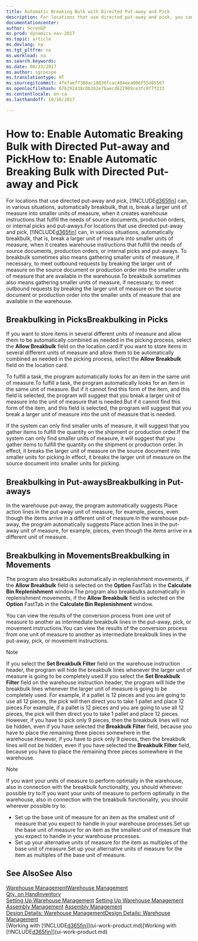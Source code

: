 ```yaml
---
title: Automatic Breaking Bulk with Directed Put-away and Pick
description: For locations that use directed put-away and pick, you can break a larger unit of measure into smaller units of measure, when it creates warehouse instructions that fulfill the needs of source documents, production orders, or internal picks and put-aways.
documentationcenter: 
author: SorenGP
ms.prod: dynamics-nav-2017
ms.topic: article
ms.devlang: na
ms.tgt_pltfrm: na
ms.workload: na
ms.search.keywords: 
ms.date: 08/23/2017
ms.author: sgroespe
ms.translationtype: HT
ms.sourcegitcommit: 4fefaef7380ac10836fcac404eea006f55d8556f
ms.openlocfilehash: 67b292438c0b262e7baecd622909ce3fc0f7f233
ms.contentlocale: en-ca
ms.lasthandoff: 10/16/2017

---
```

# <a name="how-to-enable-automatic-breaking-bulk-with-directed-put-away-and-pick"></a><span data-ttu-id="08427-103">How to: Enable Automatic Breaking Bulk with Directed Put-away and Pick</span><span class="sxs-lookup"><span data-stu-id="08427-103">How to: Enable Automatic Breaking Bulk with Directed Put-away and Pick</span></span>
<span data-ttu-id="08427-104">For locations that use directed put-away and pick, [!INCLUDE[d365fin](includes/d365fin_md.md)] can, in various situations, automatically breakbulk, that is, break a larger unit of measure into smaller units of measure, when it creates warehouse instructions that fulfill the needs of source documents, production orders, or internal picks and put-aways.</span><span class="sxs-lookup"><span data-stu-id="08427-104">For locations that use directed put-away and pick, [!INCLUDE[d365fin](includes/d365fin_md.md)] can, in various situations, automatically breakbulk, that is, break a larger unit of measure into smaller units of measure, when it creates warehouse instructions that fulfill the needs of source documents, production orders, or internal picks and put-aways.</span></span> <span data-ttu-id="08427-105">To breakbulk sometimes also means gathering smaller units of measure, if necessary, to meet outbound requests by breaking the larger unit of measure on the source document or production order into the smaller units of measure that are available in the warehouse.</span><span class="sxs-lookup"><span data-stu-id="08427-105">To breakbulk sometimes also means gathering smaller units of measure, if necessary, to meet outbound requests by breaking the larger unit of measure on the source document or production order into the smaller units of measure that are available in the warehouse.</span></span>   

## <a name="breakbulking-in-picks"></a><span data-ttu-id="08427-106">Breakbulking in Picks</span><span class="sxs-lookup"><span data-stu-id="08427-106">Breakbulking in Picks</span></span>  
<span data-ttu-id="08427-107">If you want to store items in several different units of measure and allow them to be automatically combined as needed in the picking process, select the **Allow Breakbulk** field on the location card.</span><span class="sxs-lookup"><span data-stu-id="08427-107">If you want to store items in several different units of measure and allow them to be automatically combined as needed in the picking process, select the **Allow Breakbulk** field on the location card.</span></span>  

<span data-ttu-id="08427-108">To fulfill a task, the program automatically looks for an item in the same unit of measure.</span><span class="sxs-lookup"><span data-stu-id="08427-108">To fulfill a task, the program automatically looks for an item in the same unit of measure.</span></span> <span data-ttu-id="08427-109">But if it cannot find this form of the item, and this field is selected, the program will suggest that you break a larger unit of measure into the unit of measure that is needed.</span><span class="sxs-lookup"><span data-stu-id="08427-109">But if it cannot find this form of the item, and this field is selected, the program will suggest that you break a larger unit of measure into the unit of measure that is needed.</span></span>  

<span data-ttu-id="08427-110">If the system can only find smaller units of measure, it will suggest that you gather items to fulfill the quantity on the shipment or production order.</span><span class="sxs-lookup"><span data-stu-id="08427-110">If the system can only find smaller units of measure, it will suggest that you gather items to fulfill the quantity on the shipment or production order.</span></span> <span data-ttu-id="08427-111">In effect, it breaks the larger unit of measure on the source document into smaller units for picking.</span><span class="sxs-lookup"><span data-stu-id="08427-111">In effect, it breaks the larger unit of measure on the source document into smaller units for picking.</span></span>  

## <a name="breakbulking-in-put-aways"></a><span data-ttu-id="08427-112">Breakbulking in Put-aways</span><span class="sxs-lookup"><span data-stu-id="08427-112">Breakbulking in Put-aways</span></span>  
<span data-ttu-id="08427-113">In the warehouse put-away, the program automatically suggests Place action lines in the put-away unit of measure, for example, pieces, even though the items arrive in a different unit of measure.</span><span class="sxs-lookup"><span data-stu-id="08427-113">In the warehouse put-away, the program automatically suggests Place action lines in the put-away unit of measure, for example, pieces, even though the items arrive in a different unit of measure.</span></span>  

## <a name="breakbulking-in-movements"></a><span data-ttu-id="08427-114">Breakbulking in Movements</span><span class="sxs-lookup"><span data-stu-id="08427-114">Breakbulking in Movements</span></span>  
<span data-ttu-id="08427-115">The program also breakbulks automatically in replenishment movements, if the **Allow Breakbulk** field is selected on the **Option** FastTab in the **Calculate Bin Replenishment** window.</span><span class="sxs-lookup"><span data-stu-id="08427-115">The program also breakbulks automatically in replenishment movements, if the **Allow Breakbulk** field is selected on the **Option** FastTab in the **Calculate Bin Replenishment** window.</span></span>  

<span data-ttu-id="08427-116">You can view the results of the conversion process from one unit of measure to another as intermediate breakbulk lines in the put-away, pick, or movement instructions.</span><span class="sxs-lookup"><span data-stu-id="08427-116">You can view the results of the conversion process from one unit of measure to another as intermediate breakbulk lines in the put-away, pick, or movement instructions.</span></span>  

> [!NOTE]  
>  <span data-ttu-id="08427-117">If you select the **Set Breakbulk Filter** field on the warehouse instruction header, the program will hide the breakbulk lines whenever the larger unit of measure is going to be completely used.</span><span class="sxs-lookup"><span data-stu-id="08427-117">If you select the **Set Breakbulk Filter** field on the warehouse instruction header, the program will hide the breakbulk lines whenever the larger unit of measure is going to be completely used.</span></span> <span data-ttu-id="08427-118">For example, if a pallet is 12 pieces and you are going to use all 12 pieces, the pick will then direct you to take 1 pallet and place 12 pieces.</span><span class="sxs-lookup"><span data-stu-id="08427-118">For example, if a pallet is 12 pieces and you are going to use all 12 pieces, the pick will then direct you to take 1 pallet and place 12 pieces.</span></span> <span data-ttu-id="08427-119">However, if you have to pick only 9 pieces, then the breakbulk lines will not be hidden, even if you have selected the **Breakbulk Filter** field, because you have to place the remaining three pieces somewhere in the warehouse.</span><span class="sxs-lookup"><span data-stu-id="08427-119">However, if you have to pick only 9 pieces, then the breakbulk lines will not be hidden, even if you have selected the **Breakbulk Filter** field, because you have to place the remaining three pieces somewhere in the warehouse.</span></span>  

> [!NOTE]  
>  <span data-ttu-id="08427-120">If you want your units of measure to perform optimally in the warehouse, also in connection with the breakbulk functionality, you should wherever possible try to:</span><span class="sxs-lookup"><span data-stu-id="08427-120">If you want your units of measure to perform optimally in the warehouse, also in connection with the breakbulk functionality, you should wherever possible try to:</span></span>  
>   
> - <span data-ttu-id="08427-121">Set up the base unit of measure for an item as the smallest unit of measure that you expect to handle in your warehouse processes.</span><span class="sxs-lookup"><span data-stu-id="08427-121">Set up the base unit of measure for an item as the smallest unit of measure that you expect to handle in your warehouse processes.</span></span>  
> - <span data-ttu-id="08427-122">Set up your alternative units of measure for the item as multiples of the base unit of measure.</span><span class="sxs-lookup"><span data-stu-id="08427-122">Set up your alternative units of measure for the item as multiples of the base unit of measure.</span></span>  

## <a name="see-also"></a><span data-ttu-id="08427-123">See Also</span><span class="sxs-lookup"><span data-stu-id="08427-123">See Also</span></span>  
[<span data-ttu-id="08427-124">Warehouse Management</span><span class="sxs-lookup"><span data-stu-id="08427-124">Warehouse Management</span></span>](warehouse-manage-warehouse.md)  
[<span data-ttu-id="08427-125">Qty. on Hand</span><span class="sxs-lookup"><span data-stu-id="08427-125">Inventory</span></span>](inventory-manage-inventory.md)  
<span data-ttu-id="08427-126">[Setting Up Warehouse Management](warehouse-setup-warehouse.md)   </span><span class="sxs-lookup"><span data-stu-id="08427-126">[Setting Up Warehouse Management](warehouse-setup-warehouse.md)   </span></span>  
<span data-ttu-id="08427-127">[Assembly Management](assembly-assemble-items.md)  </span><span class="sxs-lookup"><span data-stu-id="08427-127">[Assembly Management](assembly-assemble-items.md)  </span></span>  
[<span data-ttu-id="08427-128">Design Details: Warehouse Management</span><span class="sxs-lookup"><span data-stu-id="08427-128">Design Details: Warehouse Management</span></span>](design-details-warehouse-management.md)  
<span data-ttu-id="08427-129">[Working with [!INCLUDE[d365fin](includes/d365fin_md.md)]](ui-work-product.md)</span><span class="sxs-lookup"><span data-stu-id="08427-129">[Working with [!INCLUDE[d365fin](includes/d365fin_md.md)]](ui-work-product.md)</span></span>  

